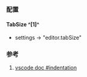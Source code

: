 ﻿### 配置

#### TabSize ^[1]^
- settings -> "editor.tabSize"

### 参考
1. [vscode doc #indentation](https://code.visualstudio.com/docs/editor/codebasics#_indentation)
